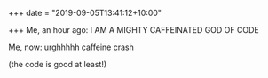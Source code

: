 +++
date = "2019-09-05T13:41:12+10:00"

+++
Me, an hour ago: I AM A MIGHTY CAFFEINATED GOD OF CODE

Me, now: urghhhhh caffeine crash

(the code is good at least!)